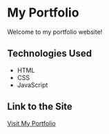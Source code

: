 # My Portfolio
Welcome to my portfolio website!

## Technologies Used
- HTML
- CSS
- JavaScript

## Link to the Site
[Visit My Portfolio]( https://ramprosad2.github.io/portfolio/)
